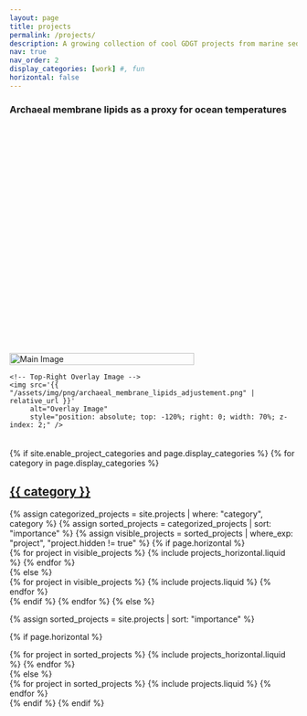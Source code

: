 ```yaml
---
layout: page
title: projects
permalink: /projects/
description: A growing collection of cool GDGT projects from marine sediment studies.
nav: true
nav_order: 2
display_categories: [work] #, fun
horizontal: false
---
```


<!-- pages/projects.md -->

### **Archaeal membrane lipids as a proxy for ocean temperatures**

<div style="position: relative; display: flex; align-items: center; justify-content: center; margin-bottom: 20px; padding-top: 400px;">
  <div style="position: relative; flex: 1;">
    <!-- Left Image (Main) -->
    <img src='{{ "/assets/img/png/archaeal_membrane_lipids.png" | relative_url }}' 
         alt="Main Image" 
         style="width: 80%;" />

    <!-- Top-Right Overlay Image -->
    <img src='{{ "/assets/img/png/archaeal_membrane_lipids_adjustement.png" | relative_url }}'
         alt="Overlay Image"
         style="position: absolute; top: -120%; right: 0; width: 70%; z-index: 2;" />

  </div>
</div>

<div class="projects">
{% if site.enable_project_categories and page.display_categories %}
  <!-- Display categorized projects -->
  {% for category in page.display_categories %}
  <a id="{{ category }}" href=".#{{ category }}">
    <h2 class="category">{{ category }}</h2>
  </a>
  {% assign categorized_projects = site.projects | where: "category", category %}
  {% assign sorted_projects = categorized_projects | sort: "importance" %}
  {% assign visible_projects = sorted_projects | where_exp: "project", "project.hidden != true" %}
  <!-- Generate cards for each project -->
    {% if page.horizontal %}
      <div class="container">
        <div class="row row-cols-1 row-cols-md-2">
          {% for project in visible_projects %}
            {% include projects_horizontal.liquid %}
          {% endfor %}
        </div>
      </div>
    {% else %}
      <div class="row row-cols-1 row-cols-md-2">
        {% for project in visible_projects %}
          {% include projects.liquid %}
        {% endfor %}
      </div>
    {% endif %}
  {% endfor %}
{% else %}

<!-- Display projects without categories -->

{% assign sorted_projects = site.projects | sort: "importance" %}

  <!-- Generate cards for each project -->

{% if page.horizontal %}

  <div class="container">
    <div class="row row-cols-1 row-cols-md-2">
    {% for project in sorted_projects %}
      {% include projects_horizontal.liquid %}
    {% endfor %}
    </div>
  </div>
  {% else %}
  <div class="row row-cols-1 row-cols-md-2">
    {% for project in sorted_projects %}
      {% include projects.liquid %}
    {% endfor %}
  </div>
  {% endif %}
{% endif %}
</div>
